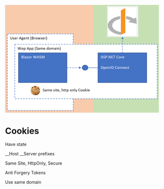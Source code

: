 
![Introspection](https://github.com/damienbod/aspnetcore-standup-securing-apis/blob/main/details/api_cookies.png)

# Cookies

Have state

__Host   __Server prefixes 

Same Site, HttpOnly, Secure

Anti Forgery Tokens 

Use same domain



